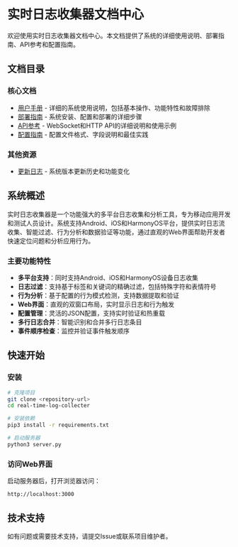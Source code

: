 # 实时日志收集器文档中心

欢迎使用实时日志收集器文档中心。本文档提供了系统的详细使用说明、部署指南、API参考和配置指南。

## 文档目录

### 核心文档

- [用户手册](USER_MANUAL.md) - 详细的系统使用说明，包括基本操作、功能特性和故障排除
- [部署指南](DEPLOYMENT_GUIDE.md) - 系统安装、配置和部署的详细步骤
- [API参考](API_REFERENCE.md) - WebSocket和HTTP API的详细说明和使用示例
- [配置指南](CONFIG_GUIDE.md) - 配置文件格式、字段说明和最佳实践

### 其他资源

- [更新日志](CHANGELOG.md) - 系统版本更新历史和功能变化

## 系统概述

实时日志收集器是一个功能强大的多平台日志收集和分析工具，专为移动应用开发和测试人员设计。系统支持Android、iOS和HarmonyOS平台，提供实时日志流收集、智能过滤、行为分析和数据验证等功能，通过直观的Web界面帮助开发者快速定位问题和分析应用行为。

### 主要功能特性

- **多平台支持**：同时支持Android、iOS和HarmonyOS设备日志收集
- **日志过滤**：支持基于标签和关键词的精确过滤，包括特殊字符和表情符号
- **行为分析**：基于配置的行为模式检测，支持数据提取和验证
- **Web界面**：直观的双窗口布局，实时显示日志和行为触发
- **配置管理**：灵活的JSON配置，支持实时验证和热重载
- **多行日志合并**：智能识别和合并多行日志条目
- **事件顺序检查**：监控并验证事件触发顺序

## 快速开始

### 安装

```bash
# 克隆项目
git clone <repository-url>
cd real-time-log-collecter

# 安装依赖
pip3 install -r requirements.txt

# 启动服务器
python3 server.py
```

### 访问Web界面

启动服务器后，打开浏览器访问：

```
http://localhost:3000
```

## 技术支持

如有问题或需要技术支持，请提交Issue或联系项目维护者。